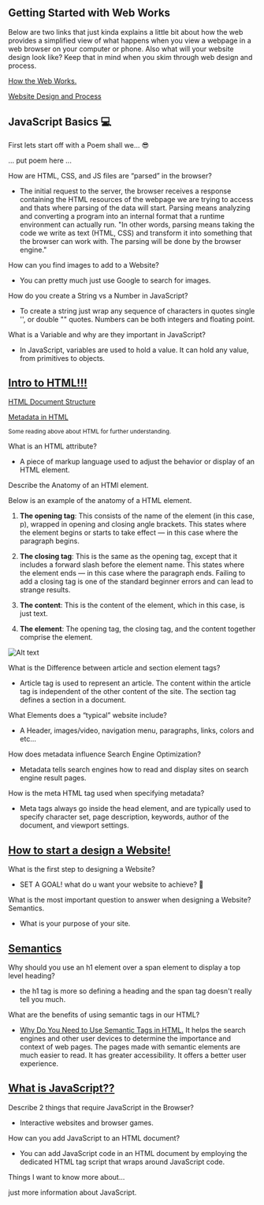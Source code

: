 ## Getting Started with Web Works

Below are two links that just kinda explains a little bit about how the web provides a simplified view of what happens when you view a webpage in a web browser on your computer or phone. Also what will your website design look like? Keep that in mind when you skim through web design and process.

[How the Web Works.](https://developer.mozilla.org/en-US/docs/Learn/Getting_started_with_the_web/How_the_Web_works)

[Website Design and Process](https://developer.mozilla.org/en-US/docs/Learn/Getting_started_with_the_web/What_will_your_website_look_like)

## JavaScript Basics 💻

First lets start off with a Poem shall we... 😎

... put poem here ...

How are HTML, CSS, and JS files are “parsed” in the browser?

- The initial request to the server, the browser receives a response containing the HTML resources of the webpage we are trying to access and thats where parsing of the data will start. Parsing means analyzing and converting a program into an internal format that a runtime environment can actually run. "In other words, parsing means taking the code we write as text (HTML, CSS) and transform it into something that the browser can work with. The parsing will be done by the browser engine."

How can you find images to add to a Website?

- You can pretty much just use Google to search for images.

How do you create a String vs a Number in JavaScript?

- To create a string just wrap any sequence of characters in quotes single '', or double "" quotes. Numbers can be both integers and floating point.

What is a Variable and why are they important in JavaScript?

- In JavaScript, variables are used to hold a value. It can hold any value, from primitives to objects.

## [Intro to HTML!!!](https://developer.mozilla.org/en-US/docs/Learn/HTML/Introduction_to_HTML/)

[HTML Document Structure](https://developer.mozilla.org/en-US/docs/Learn/HTML/Introduction_to_HTML/Document_and_website_structure)

[Metadata in HTML](https://developer.mozilla.org/en-US/docs/Learn/HTML/Introduction_to_HTML/The_head_metadata_in_HTML)

<sub>Some reading above about HTML for further understanding.</sub>

What is an HTML attribute?

- A piece of markup language used to adjust the behavior or display of an HTML element.

Describe the Anatomy of an HTMl element.

Below is an example of the anatomy of a HTML element. 

1. **The opening tag**: This consists of the name of the element (in this case, p), wrapped in opening and closing angle brackets. This states where the element begins or starts to take effect — in this case where the paragraph begins.

2. **The closing tag**: This is the same as the opening tag, except that it includes a forward slash before the element name. This states where the element ends — in this case where the paragraph ends. Failing to add a closing tag is one of the standard beginner errors and can lead to strange results.

3. **The content**: This is the content of the element, which in this case, is just text.

4. **The element**: The opening tag, the closing tag, and the content together comprise the element.

![Alt text](https://developer.mozilla.org/en-US/docs/Learn/Getting_started_with_the_web/HTML_basics/grumpy-cat-small.png)

What is the Difference between article and section element tags?

* Article tag is used to represent an article. The content within the article tag is independent of the other content of the site. The section tag defines a section in a document.

What Elements does a “typical” website include?

* A Header, images/video, navigation menu, paragraphs, links, colors and etc...

How does metadata influence Search Engine Optimization?

* Metadata tells search engines how to read and display sites on search engine result pages. 

How is the meta HTML tag used when specifying metadata?

* Meta tags always go inside the head element, and are typically used to specify character set, page description, keywords, author of the document, and viewport settings.

## [How to start a design a Website!](https://developer.mozilla.org/en-US/docs/Learn/Common_questions/Thinking_before_coding)

What is the first step to designing a Website?

* SET A GOAL! what do u want your website to achieve? 👀

What is the most important question to answer when designing a Website?
Semantics.

* What is your purpose of your site.

## [Semantics](https://developer.mozilla.org/en-US/docs/Glossary/Semantics)

Why should you use an h1 element over a span element to display a top level heading?

* the h1 tag is more so defining a heading and the span tag doesn't really tell you much. 

What are the benefits of using semantic tags in our HTML?

* [Why Do You Need to Use Semantic Tags in HTML.](https://www.simplilearn.com/tutorials/html-tutorial/html-semantics#why_do_you_need_to_use_semantic_tags_in_html) It helps the search engines and other user devices to determine the importance and context of web pages.
The pages made with semantic elements are much easier to read.
It has greater accessibility. It offers a better user experience.

## [What is JavaScript??](https://developer.mozilla.org/en-US/docs/Learn/JavaScript/First_steps/What_is_JavaScript)


Describe 2 things that require JavaScript in the Browser?

* Interactive websites and browser games.

How can you add JavaScript to an HTML document?

* You can add JavaScript code in an HTML document by employing the dedicated HTML tag script that wraps around JavaScript code.

Things I want to know more about...

just more information about JavaScript.

